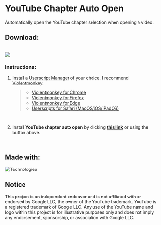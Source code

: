 # YouTube Chapter Auto Open
Automatically open the YouTube chapter selection when opening a video.

## Download:

<br/>

<a href="https://github.com/AstragoTech/youtube_chapter_auto_open/raw/main/youtube_chapter_auto_open.user.js">
    <img src="https://img.shields.io/badge/-Use%20%2F%20Download-brightgreen?style=for-the-badge&logo=download" />
</a>

<br/>

### Instructions:

1. Install a [Userscript Manager](https://en.wikipedia.org/wiki/Userscript_manager) of your choice. I recommend [Violentmonkey](https://violentmonkey.github.io/).
    > - [Violentmonkey for Chrome](https://chrome.google.com/webstore/detail/violent-monkey/jinjaccalgkegednnccohejagnlnfdag)<br/>
    > - [Violentmonkey for Firefox](https://addons.mozilla.org/firefox/addon/violentmonkey/)<br/>
    > - [Violentmonkey for Edge](https://microsoftedge.microsoft.com/addons/detail/eeagobfjdenkkddmbclomhiblgggliao)<br/>
    > - [Userscripts for Safari (MacOS/iOS/iPadOS)](https://apps.apple.com/us/app/userscripts/id1463298887)<br/>

<br/>

2. Install **YouTube chapter auto open** by clicking **[this link](https://github.com/AstragoTech/youtube_chapter_auto_open/raw/main/youtube_chapter_auto_open.user.js)** or using the button above.

<br/>

## Made with:

![Technologies](https://skillicons.dev/icons?i=js)

## Notice

This project is an independent endeavor and is not affiliated with or endorsed by Google LLC, the owner of the YouTube trademark. YouTube is a registered trademark of Google LLC. Any use of the YouTube name and logo within this project is for illustrative purposes only and does not imply any endorsement, sponsorship, or association with Google LLC.


